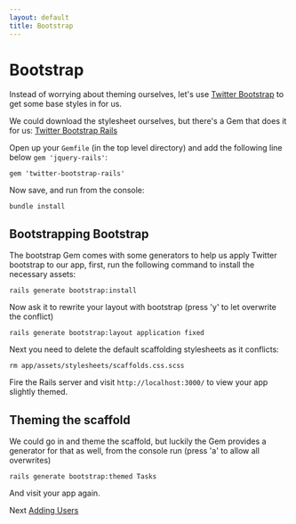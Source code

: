 ```yaml
---
layout: default
title: Bootstrap
---
```

# Bootstrap

Instead of worrying about theming ourselves, let's use [Twitter Bootstrap](http://twitter.github.com/bootstrap/) to get some base styles in for us.

We could download the stylesheet ourselves, but there's a Gem that does it for us: [Twitter Bootstrap Rails](https://github.com/seyhunak/twitter-bootstrap-rails)

Open up your `Gemfile` (in the top level directory) and add the following line below `gem 'jquery-rails'`:

    gem 'twitter-bootstrap-rails'

Now save, and run from the console:

    bundle install

## Bootstrapping Bootstrap

The bootstrap Gem comes with some generators to help us apply Twitter bootstrap to our app, first, run the following command to install the necessary assets:

    rails generate bootstrap:install

Now ask it to rewrite your layout with bootstrap (press 'y' to let overwrite the conflict)

    rails generate bootstrap:layout application fixed

Next you need to delete the default scaffolding stylesheets as it conflicts:

    rm app/assets/stylesheets/scaffolds.css.scss 

Fire the Rails server and visit `http://localhost:3000/` to view your app slightly themed.

## Theming the scaffold

We could go in and theme the scaffold, but luckily the Gem provides a generator for that as well, from the console run (press 'a' to allow all overwrites)

    rails generate bootstrap:themed Tasks

And visit your app again.
    
Next [Adding Users](users.html)


    


